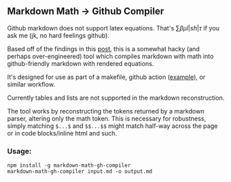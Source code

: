 ## Markdown Math → Github Compiler

Github markdown does not support latex equations. That's $\sum \beta \mu l | s h | \tau$ if you ask
me (jk, no hard feelings github).

Based off of the findings in this [post][1], this is a somewhat hacky (and perhaps over-engineered)
tool which compiles markdown with math into github-friendly markdown with rendered equations.

It's designed for use as part of a makefile, github action ([example][2]), or similar workflow.

Currently tables and lists are not supported in the markdown reconstruction.

The tool works by reconstructing the tokens returned by a markdown parser, altering only the math
token. This is necessary for robustness, simply matching `$...$` and `$$...$$` might match half-way
across the page or in code blocks/inline html and such.

### Usage:

```
npm install -g markdown-math-gh-compiler
markdown-math-gh-compiler input.md -o output.md
```

[1]: https://gist.github.com/a-rodin/fef3f543412d6e1ec5b6cf55bf197d7b
[2]: .github/workflows/compile_readme.yml
